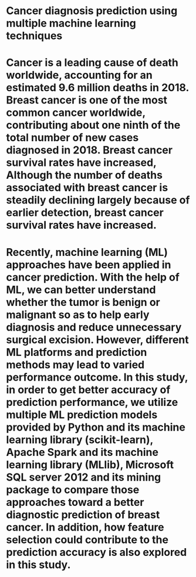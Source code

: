 # Cancer diagnosis prediction using multiple machine learning techniques
# Cancer is a leading cause of death worldwide, accounting for an estimated 9.6 million deaths in 2018.  Breast cancer is one of the most common cancer worldwide, contributing about one ninth of the total number of new cases diagnosed in 2018. Breast cancer survival rates have increased, Although the number of deaths associated with breast cancer is steadily declining largely because of earlier detection, breast cancer survival rates have increased.  
# Recently, machine learning (ML) approaches have been applied in cancer prediction. With the help of ML, we can better understand whether the tumor is benign or malignant so as to help early diagnosis and reduce unnecessary surgical excision. However, different ML platforms and prediction methods may lead to varied performance outcome. In this study, in order to get better accuracy of prediction performance, we utilize multiple ML prediction models provided by Python and its machine learning library (scikit-learn), Apache Spark and its machine learning library (MLlib), Microsoft SQL server 2012 and its mining package to compare those approaches toward a better diagnostic prediction of breast cancer. In addition, how feature selection could contribute to the prediction accuracy is also explored in this study.
